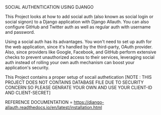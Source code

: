 SOCIAL AUTHENTICATION USING DJANGO

This Project looks at how to add social auth (also known as social login or social signon) to a Django application with Django Allauth. 
You can also configure GitHub and Twitter auth as well as regular auth with username and password.

Using a social auth has its advantages. 
You won't need to set up auth for the web application, since it's handled by the third-party, OAuth provider.
Also, since providers like Google, Facebook, and GitHub perform extensive checks to prevent unauthorized access to their services,
leveraging social auth instead of rolling your own auth mechanism can boost your application's security.

This Project contains a proper setup of socail authetication 
[NOTE : THIS PROJECT DOES NOT CONTAINS DATABASE FILE DUE TO SECURITY CONCERN 
SO PLEASE GENRATE YOUR OWN AND USE YOUR CLIENT-ID AND CLIENT-SECRET]


REFERENCE DOCUMENTATION = https://django-allauth.readthedocs.io/en/latest/installation.html
